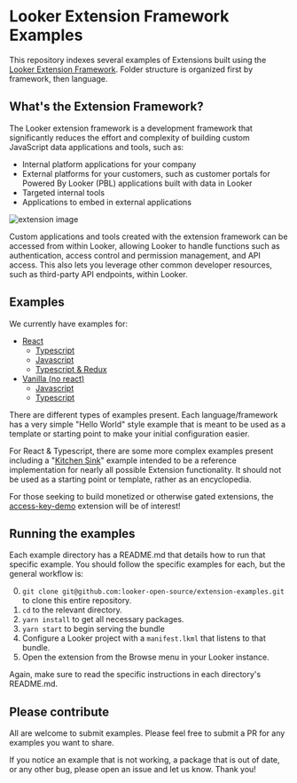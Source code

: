 # Looker Extension Framework Examples
This repository indexes several examples of Extensions built using the [Looker Extension Framework](https://docs.looker.com/data-modeling/extension-framework/extension-framework-intro). Folder structure is organized first by framework, then language.

## What's the Extension Framework?
The Looker extension framework is a development framework that significantly reduces the effort and complexity of building custom JavaScript data applications and tools, such as:

 * Internal platform applications for your company
 * External platforms for your customers, such as customer portals for Powered By Looker (PBL) applications built with data in Looker
 * Targeted internal tools
 * Applications to embed in external applications

![extension image](https://docs.looker.com/assets/images/dev-ef-full-screen-712.png )

Custom applications and tools created with the extension framework can be accessed from within Looker, allowing Looker to handle functions such as authentication, access control and permission management, and API access. This also lets you leverage other common developer resources, such as third-party API endpoints, within Looker.

## Examples
We currently have examples for:
* [React](https://github.com/looker-open-source/extension-examples/tree/master/react)
    * [Typescript](https://github.com/looker-open-source/extension-examples/tree/master/react/typescript)
    * [Javascript](https://github.com/looker-open-source/extension-examples/tree/master/javascript)
    * [Typescript & Redux](https://github.com/looker-open-source/extension-examples/tree/master/react/typescript/looks-query-redux)
* [Vanilla (no react)](https://github.com/looker-open-source/extension-examples/tree/master/vanilla)
    * [Javascript](https://github.com/looker-open-source/extension-examples/tree/master/vanilla/counter-js)
    * [Typescript](https://github.com/looker-open-source/extension-examples/tree/master/vanilla/counter-ts)

There are different types of examples present. Each language/framework has a very simple "Hello World" style example that is meant to be used as a template or starting point to make your initial configuration easier.

For React & Typescript, there are some more complex examples present including a "[Kitchen Sink](https://github.com/looker-open-source/extension-examples/tree/master/react/typescript/kitchensink)" example intended to be a reference implementation for nearly all possible Extension functionality. It should not be used as a starting point or template, rather as an encyclopedia.

For those seeking to build monetized or otherwise gated extensions, the [access-key-demo](https://github.com/looker-open-source/extension-examples/tree/master/react/typescript/access-key-demo) extension will be of interest!

## Running the examples
Each example directory has a README.md that details how to run that specific example. You should follow the specific examples for each, but the general workflow is:

0. `git clone git@github.com:looker-open-source/extension-examples.git` to clone this entire repository.
1. `cd` to the relevant directory.
2. `yarn install` to get all necessary packages.
3. `yarn start` to begin serving the bundle
4. Configure a Looker project with a `manifest.lkml` that listens to that bundle.
5. Open the extension from the Browse menu in your Looker instance.

Again, make sure to read the specific instructions in each directory's README.md.

## Please contribute

All are welcome to submit examples. Please feel free to submit a PR for any examples you want to share.

If you notice an example that is not working, a package that is out of date, or any other bug, please open an issue and let us know.  Thank you!
